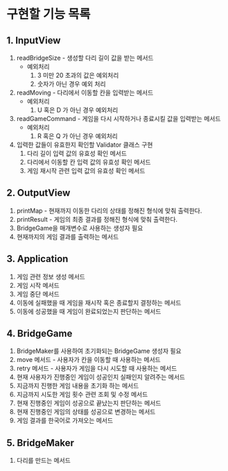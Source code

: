 # 구현할 기능 목록

## 1. InputView

1. readBridgeSize - 생성할 다리 길이 값을 받는 메서드
    - 예외처리
        1. 3 미만 20 초과의 값은 예외처리
        2. 숫자가 아닌 경우 예외 처리
2. readMoving - 다리에서 이동할 칸을 입력받는 메서드
    - 예외처리
        1. U 혹은 D 가 아닌 경우 예외처리
3. readGameCommand - 게임을 다시 시작하거나 종료시킬 값을 입력받는 메서드
    - 예외처리
        1. R 혹은 Q 가 아닌 경우 예외처리
4. 입력한 값들이 유효한지 확인할 Validator 클래스 구현
    1. 다리 길이 입력 값의 유효성 확인 메서드
    2. 다리에서 이동할 칸 입력 값의 유효성 확인 메서드
    3. 게임 재시작 관련 입력 값의 유효성 확인 메서드

## 2. OutputView

1. printMap - 현재까지 이동한 다리의 상태를 정해진 형식에 맞춰 출력한다.
2. printResult - 게임의 최종 결과를 정해진 형식에 맞춰 출력한다.
3. BridgeGame을 매개변수로 사용하는 생성자 필요
4. 현재까지의 게임 결과를 출력하는 메서드

## 3. Application

1. 게임 관련 정보 생성 메서드
2. 게임 시작 메서드
3. 게임 중단 메서드
4. 이동에 실패했을 때 게임을 재시작 혹은 종료할지 결정하는 메서드
5. 이동에 성공했을 때 게임이 완료되었는지 판단하는 메서드

## 4. BridgeGame

1. BridgeMaker를 사용하여 초기화되는 BridgeGame 생성자 필요
2. move 메서드 - 사용자가 칸을 이동할 때 사용하는 메서드
3. retry 메서드 - 사용자가 게임을 다시 시도할 때 사용하는 메서드
4. 현재 사용자가 진행중인 게임이 성공인지 실패인지 알려주는 메서드
5. 지금까지 진행한 게임 내용을 초기화 하는 메서드
6. 지금까지 시도한 게임 횟수 관련 조회 및 수정 메서드
7. 현재 진행중인 게임이 성공으로 끝났는지 판단하는 메서드
8. 현재 진행중인 게임의 상태를 성공으로 변경하는 메서드
9. 게임 결과를 한국어로 가져오는 메서드

## 5. BridgeMaker

1. 다리를 만드는 메서드


